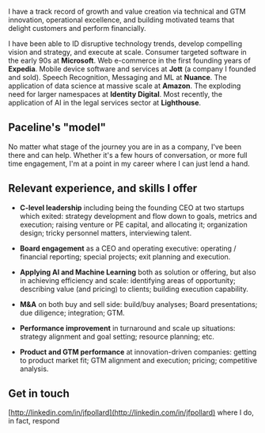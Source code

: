 
I have a track record of growth and value creation via technical and GTM innovation, operational excellence, and building motivated teams that delight customers and perform financially.

I have been able to ID disruptive technology trends, develop compelling vision and strategy, and execute at scale. Consumer targeted software in the early 90s at **Microsoft**. Web e-commerce in the first founding years of **Expedia**. Mobile device software and services at **Jott** (a company I founded and sold). Speech Recognition, Messaging and ML at **Nuance**. The application of data science at massive scale at **Amazon**. The exploding need for larger namespaces at **Identity Digital**. Most recently, the application of AI in the legal services sector at **Lighthouse**.

## Paceline's "model"

No matter what stage of the journey you are in as a company, I've been there and can help. Whether it's a few hours of conversation, or more full time engagement, I'm at a point in my career where I can just lend a hand.

## Relevant experience, and skills I offer

* **C-level leadership** including being the founding CEO at two startups which exited: strategy development and flow down to goals, metrics and execution; raising venture or PE capital, and allocating it; organization design; tricky personnel matters, interviewing talent.

* **Board engagement** as a CEO and operating executive: operating / financial reporting; special projects; exit planning and execution.

* **Applying AI and Machine Learning** both as solution or offering, but also in achieving efficiency and scale: identifying areas of opportunity; describing value (and pricing) to clients; building execution capability.

* **M&A** on both buy and sell side: build/buy analyses; Board presentations; due diligence; integration; GTM.

* **Performance improvement** in turnaround and scale up situations: strategy alignment and goal setting; resource planning; etc.

* **Product and GTM performance** at innovation-driven companies: getting to product market fit; GTM alignment and execution; pricing; competitive analysis.

## Get in touch

[http://linkedin.com/in/jfpollard](http://linkedin.com/in/jfpollard) where I do, in fact, respond